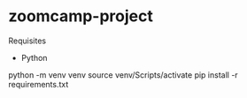 # zoomcamp-project


Requisites
* Python

python -m venv venv
source venv/Scripts/activate
pip install -r requirements.txt